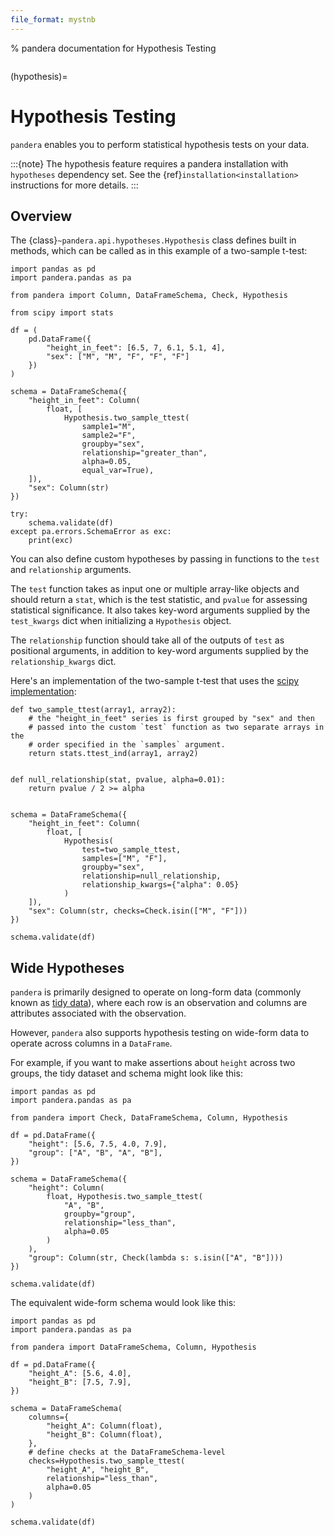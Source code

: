 ```yaml
---
file_format: mystnb
---
```


% pandera documentation for Hypothesis Testing

```{currentmodule} pandera
```

(hypothesis)=

# Hypothesis Testing

`pandera` enables you to perform statistical hypothesis tests on your data.

:::{note}
The hypothesis feature requires a pandera installation with `hypotheses`
dependency set. See the {ref}`installation<installation>` instructions for
more details.
:::

## Overview

The {class}`~pandera.api.hypotheses.Hypothesis` class defines built in methods,
which can be called as in this example of a two-sample t-test:

```{code-cell} python
import pandas as pd
import pandera.pandas as pa

from pandera import Column, DataFrameSchema, Check, Hypothesis

from scipy import stats

df = (
    pd.DataFrame({
        "height_in_feet": [6.5, 7, 6.1, 5.1, 4],
        "sex": ["M", "M", "F", "F", "F"]
    })
)

schema = DataFrameSchema({
    "height_in_feet": Column(
        float, [
            Hypothesis.two_sample_ttest(
                sample1="M",
                sample2="F",
                groupby="sex",
                relationship="greater_than",
                alpha=0.05,
                equal_var=True),
    ]),
    "sex": Column(str)
})

try:
    schema.validate(df)
except pa.errors.SchemaError as exc:
    print(exc)
```

You can also define custom hypotheses by passing in functions to the
`test` and `relationship` arguments.

The `test` function takes as input one or multiple array-like objects
and should return a `stat`, which is the test statistic, and `pvalue` for
assessing statistical significance. It also takes key-word arguments supplied
by the `test_kwargs` dict when initializing a `Hypothesis` object.

The `relationship` function should take all of the outputs of `test` as
positional arguments, in addition to key-word arguments supplied by the
`relationship_kwargs` dict.

Here's an implementation of the two-sample t-test that uses the
[scipy implementation](https://docs.scipy.org/doc/scipy/reference/generated/scipy.stats.ttest_ind.html):

```{code-cell} python
def two_sample_ttest(array1, array2):
    # the "height_in_feet" series is first grouped by "sex" and then
    # passed into the custom `test` function as two separate arrays in the
    # order specified in the `samples` argument.
    return stats.ttest_ind(array1, array2)


def null_relationship(stat, pvalue, alpha=0.01):
    return pvalue / 2 >= alpha


schema = DataFrameSchema({
    "height_in_feet": Column(
        float, [
            Hypothesis(
                test=two_sample_ttest,
                samples=["M", "F"],
                groupby="sex",
                relationship=null_relationship,
                relationship_kwargs={"alpha": 0.05}
            )
    ]),
    "sex": Column(str, checks=Check.isin(["M", "F"]))
})

schema.validate(df)
```

## Wide Hypotheses

`pandera` is primarily designed to operate on long-form data (commonly known
as [tidy data](https://vita.had.co.nz/papers/tidy-data.pdf)), where each row
is an observation and columns are attributes associated with the observation.

However, `pandera` also supports hypothesis testing on wide-form data to
operate across columns in a `DataFrame`.

For example, if you want to make assertions about `height` across two groups,
the tidy dataset and schema might look like this:

```{code-cell} python
import pandas as pd
import pandera.pandas as pa

from pandera import Check, DataFrameSchema, Column, Hypothesis

df = pd.DataFrame({
    "height": [5.6, 7.5, 4.0, 7.9],
    "group": ["A", "B", "A", "B"],
})

schema = DataFrameSchema({
    "height": Column(
        float, Hypothesis.two_sample_ttest(
            "A", "B",
            groupby="group",
            relationship="less_than",
            alpha=0.05
        )
    ),
    "group": Column(str, Check(lambda s: s.isin(["A", "B"])))
})

schema.validate(df)
```

The equivalent wide-form schema would look like this:

```{code-cell} python
import pandas as pd
import pandera.pandas as pa

from pandera import DataFrameSchema, Column, Hypothesis

df = pd.DataFrame({
    "height_A": [5.6, 4.0],
    "height_B": [7.5, 7.9],
})

schema = DataFrameSchema(
    columns={
        "height_A": Column(float),
        "height_B": Column(float),
    },
    # define checks at the DataFrameSchema-level
    checks=Hypothesis.two_sample_ttest(
        "height_A", "height_B",
        relationship="less_than",
        alpha=0.05
    )
)

schema.validate(df)
```
